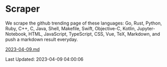 # Scraper

We scrape the github trending page of these languages: Go, Rust, Python, Ruby, C++, C, Java, Shell, Makefile, Swift, Objective-C, Kotlin, Jupyter-Notebook, HTML, JavaScript, TypeScript, CSS, Vue, TeX, Markdown, and push a markdown result everyday.

[2023-04-09.md](https://github.com/yangwenmai/github-trending-backup/blob/master/2023-04-09.md)

Last Updated: 2023-04-09 04:00:06